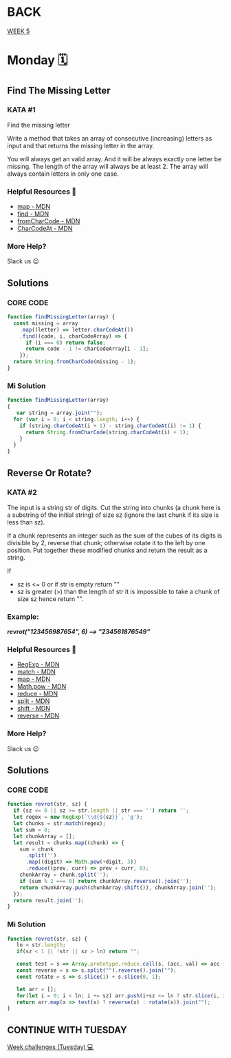 # BACK 

<a href="https://github.com/Lesdith/core-code-from-scratch-readme/blob/main/Weeks/Week%205%20Typescript/Week%205.md"> WEEK 5 </a>

# Monday 🗓️
## Find The Missing Letter

### KATA #1
Find the missing letter

Write a method that takes an array of consecutive (increasing) letters as input and that returns the missing letter in the array.

You will always get an valid array. And it will be always exactly one letter be missing. The length of the array will always be at least 2.
The array will always contain letters in only one case.

### Helpful Resources 📖
<ul>
  <li><a href="https://developer.mozilla.org/en-US/docs/Web/JavaScript/Reference/Global_Objects/Array/map">map - MDN</a> </li>
  <li><a href="https://developer.mozilla.org/en-US/docs/Web/JavaScript/Reference/Global_Objects/Array/find">find - MDN</a> </li>
  <li><a href="https://developer.mozilla.org/en-US/docs/Web/JavaScript/Reference/Global_Objects/String/fromCharCode">fromCharCode - MDN</a> </li> 
  <li><a href="https://developer.mozilla.org/en-US/docs/Web/JavaScript/Reference/Global_Objects/String/charCodeAt">CharCodeAt - MDN</a> </li> 
</ul>

### More Help?
Slack us 😉

## Solutions
### CORE CODE 
```javascript
function findMissingLetter(array) {
  const missing = array
    .map((letter) => letter.charCodeAt())
    .find((code, i, charCodeArray) => {
      if (i === 0) return false;
      return code - 1 != charCodeArray[i - 1];
    });
  return String.fromCharCode(missing - 1);
}
```
### Mi Solution

```javascript
function findMissingLetter(array)
{
   var string = array.join("");
  for (var i = 0; i < string.length; i++) {
    if (string.charCodeAt(i + 1) - string.charCodeAt(i) != 1) {
      return String.fromCharCode(string.charCodeAt(i) + 1);
    }
  }
}
```

## Reverse Or Rotate?

### KATA #2
The input is a string str of digits. Cut the string into chunks (a chunk here is a substring of the initial string) of size sz (ignore the last chunk if its size is less than sz).

<p>If a chunk represents an integer such as the sum of the cubes of its digits is divisible by 2, reverse that chunk; otherwise rotate it to the left by one position. Put together these modified chunks and return the result as a string.</p>

If
<ul> 
  <li> sz is <= 0 or if str is empty return ""</li>
  <li> sz is greater (>) than the length of str it is impossible to take a chunk of size sz hence return "". </li> </ul>
  
### Example:
***revrot("123456987654", 6) --> "234561876549"***

### Helpful Resources 📖
<ul>
  <li><a href="https://developer.mozilla.org/en-US/docs/Web/JavaScript/Reference/Global_Objects/RegExp">RegExp - MDN</a> </li>
  <li><a href="https://developer.mozilla.org/en-US/docs/Web/JavaScript/Reference/Global_Objects/String/match">match - MDN</a> </li>
  <li><a href="https://developer.mozilla.org/en-US/docs/Web/JavaScript/Reference/Global_Objects/Array/map">map - MDN</a> </li> 
  <li><a href="https://developer.mozilla.org/en-US/docs/Web/JavaScript/Reference/Global_Objects/Math/pow">Math.pow - MDN</a> </li> 
  <li><a href="https://developer.mozilla.org/en-US/docs/Web/JavaScript/Reference/Global_Objects/Array/Reduce">reduce - MDN</a> </li> 
  <li><a href="https://developer.mozilla.org/en-US/docs/Web/JavaScript/Reference/Global_Objects/String/split">split - MDN</a> </li> 
  <li><a href="https://developer.mozilla.org/en-US/docs/Web/JavaScript/Reference/Global_Objects/Array/shift">shift - MDN</a> </li> 
  <li><a href="https://developer.mozilla.org/en-US/docs/Web/JavaScript/Reference/Global_Objects/Array/reverse">reverse - MDN</a> </li> 
</ul> 

### More Help?

Slack us 😉

## Solutions
### CORE CODE 
```javascript
function revrot(str, sz) {
  if (sz <= 0 || sz >= str.length || str === '') return '';
  let regex = new RegExp(`\\d{${sz}}`, 'g');
  let chunks = str.match(regex);
  let sum = 0;
  let chunkArray = [];
  let result = chunks.map((chunk) => {
    sum = chunk
      .split('')
      .map((digit) => Math.pow(+digit, 3))
      .reduce((prev, curr) => prev + curr, 0);
    chunkArray = chunk.split('');
    if (sum % 2 === 0) return chunkArray.reverse().join('');
    return chunkArray.push(chunkArray.shift()), chunkArray.join('');
  });
  return result.join('');
}
```
### Mi Solution
```javascript
function revrot(str, sz) {
   ln = str.length;
   if(sz < 1 || !str || sz > ln) return "";

   const test = s => Array.prototype.reduce.call(s, (acc, val) => acc + Number(val) ** 3, 0) % 2 === 0;
   const reverse = s => s.split("").reverse().join("");
   const rotate = s => s.slice(1) + s.slice(0, 1);

   let arr = [];
   for(let i = 0; i < ln; i += sz) arr.push(i+sz <= ln ? str.slice(i, i+sz) : "")
   return arr.map(x => test(x) ? reverse(x) : rotate(x)).join("");
}
```

## CONTINUE WITH TUESDAY
 <a href="https://github.com/Lesdith/core-code-from-scratch-readme/blob/main/Weeks/Week%205%20Typescript/Week%20challenges%20(Tuesday).md">Week challenges (Tuesday) 💻</a> 
